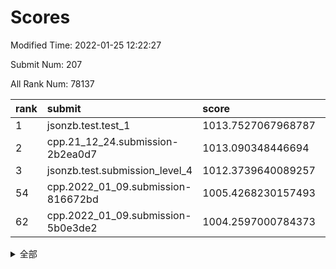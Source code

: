 # Scores

Modified Time: 2022-01-25 12:22:27

Submit Num: 207

All Rank Num: 78137

| rank |               submit               |       score        |       sigma        | pk_num |
| :--- | :--------------------------------- | :----------------- | :----------------- | :----- |
| 1    | jsonzb.test.test_1                 | 1013.7527067968787 | 0.8361893536899793 | 1513   |
| 2    | cpp.21_12_24.submission-2b2ea0d7   | 1013.090348446694  | 0.803957661667675  | 1512   |
| 3    | jsonzb.test.submission_level_4     | 1012.3739640089257 | 0.8023277786766184 | 1512   |
| 54   | cpp.2022_01_09.submission-816672bd | 1005.4268230157493 | 0.7319139828067964 | 1514   |
| 62   | cpp.2022_01_09.submission-5b0e3de2 | 1004.2597000784373 | 0.724685300230364  | 1512   |


<details>
<summary>全部</summary>

| rank |                 submit                 |       score        |       sigma        | pk_num |
| :--- | :------------------------------------- | :----------------- | :----------------- | :----- |
| 1    | jsonzb.test.test_1                     | 1013.7527067968787 | 0.8361893536899793 | 1513   |
| 2    | cpp.21_12_24.submission-2b2ea0d7       | 1013.090348446694  | 0.803957661667675  | 1512   |
| 3    | jsonzb.test.submission_level_4         | 1012.3739640089257 | 0.8023277786766184 | 1512   |
| 4    | gobigger.level_3.submission_level_3_41 | 1011.9835800942681 | 0.7846582393855439 | 1516   |
| 5    | gobigger.level_3.submission_level_3_39 | 1011.3253486570427 | 0.7610599385339322 | 1510   |
| 6    | gobigger.level_3.submission_level_3_5  | 1011.2850753688193 | 0.767980330943299  | 1517   |
| 7    | gobigger.level_3.submission_level_3_37 | 1011.2300038651689 | 0.7534438771378811 | 1512   |
| 8    | gobigger.level_3.submission_level_3_42 | 1011.2103657634259 | 0.7502988278937623 | 1508   |
| 9    | gobigger.level_3.submission_level_3_9  | 1011.2045598459418 | 0.803025396381751  | 1507   |
| 10   | gobigger.level_3.submission_level_3_43 | 1011.1928140729812 | 0.7505935617668635 | 1513   |
| 11   | gobigger.level_3.submission_level_3_19 | 1011.0259732997787 | 0.7692777062009002 | 1509   |
| 12   | gobigger.level_3.submission_level_3_33 | 1010.9067004588294 | 0.775194561176088  | 1512   |
| 13   | gobigger.level_3.submission_level_3_27 | 1010.8674974911798 | 0.7713610147974754 | 1510   |
| 14   | gobigger.level_3.submission_level_3_3  | 1010.7953699899555 | 0.7588388316212819 | 1514   |
| 15   | gobigger.level_3.submission_level_3_40 | 1010.7536585763773 | 0.7351075074806147 | 1514   |
| 16   | gobigger.level_3.submission_level_3_11 | 1010.6904550111536 | 0.7490971356518215 | 1504   |
| 17   | gobigger.level_3.submission_level_3_28 | 1010.4499402784004 | 0.7601395265270718 | 1511   |
| 18   | gobigger.level_3.submission_level_3_38 | 1010.4260038869394 | 0.7776659187944162 | 1512   |
| 19   | gobigger.level_3.submission_level_3_30 | 1010.3722303570097 | 0.7489789604709128 | 1509   |
| 20   | gobigger.level_3.submission_level_3_4  | 1010.3697123733367 | 0.752603386642598  | 1511   |
| 21   | gobigger.level_3.submission_level_3_1  | 1010.3094271492782 | 0.7506019089088106 | 1509   |
| 22   | gobigger.level_3.submission_level_3_12 | 1010.2999551995157 | 0.7593998898055847 | 1509   |
| 23   | gobigger.level_3.submission_level_3_10 | 1010.2653330164278 | 0.7706309940055868 | 1508   |
| 24   | gobigger.level_3.submission_level_3_14 | 1010.254627170462  | 0.7461512815398285 | 1509   |
| 25   | gobigger.level_3.submission_level_3_35 | 1010.1627411184015 | 0.7509791648090407 | 1512   |
| 26   | gobigger.level_3.submission_level_3_21 | 1010.129275843396  | 0.7614955095757575 | 1510   |
| 27   | gobigger.level_3.submission_level_3_44 | 1010.125777907194  | 0.7617290340339617 | 1512   |
| 28   | gobigger.level_3.submission_level_3_6  | 1010.0986570828359 | 0.7369418659349897 | 1513   |
| 29   | gobigger.level_3.submission_level_3_29 | 1010.0847291788994 | 0.7497430115103374 | 1513   |
| 30   | gobigger.level_3.submission_level_3_18 | 1010.0748197868608 | 0.7689455716180141 | 1508   |
| 31   | gobigger.level_3.submission_level_3_47 | 1009.909432819746  | 0.7640085291613888 | 1507   |
| 32   | gobigger.level_3.submission_level_3_31 | 1009.8776386268465 | 0.7604534608319735 | 1513   |
| 33   | gobigger.level_3.submission_level_3_2  | 1009.8448824682536 | 0.7598991101456594 | 1505   |
| 34   | gobigger.level_3.submission_level_3_48 | 1009.7890275985308 | 0.7812640603405927 | 1504   |
| 35   | gobigger.level_3.submission_level_3_49 | 1009.7754224945772 | 0.7820136306533653 | 1502   |
| 36   | gobigger.level_3.submission_level_3_13 | 1009.7595340616804 | 0.7458107811965924 | 1510   |
| 37   | gobigger.level_3.submission_level_3_7  | 1009.7579315931521 | 0.7672695414327344 | 1511   |
| 38   | gobigger.level_3.submission_level_3_46 | 1009.6949490125551 | 0.7487222263649299 | 1510   |
| 39   | gobigger.level_3.submission_level_3_24 | 1009.5001453776966 | 0.7235253552696402 | 1508   |
| 40   | gobigger.level_3.submission_level_3_45 | 1009.4743296353051 | 0.7461727258538567 | 1514   |
| 41   | gobigger.level_3.submission_level_3_34 | 1009.3698051828751 | 0.7365741490730087 | 1512   |
| 42   | gobigger.level_3.submission_level_3_20 | 1009.2811585076511 | 0.7291715500891178 | 1508   |
| 43   | gobigger.level_3.submission_level_3_8  | 1009.250485622603  | 0.7406905462395925 | 1513   |
| 44   | gobigger.level_3.submission_level_3_23 | 1009.2185427362472 | 0.7899580972950957 | 1509   |
| 45   | gobigger.level_3.submission_level_3_22 | 1009.2070075171123 | 0.7529992873953121 | 1513   |
| 46   | gobigger.level_3.submission_level_3_25 | 1009.1131576268414 | 0.754735496715658  | 1509   |
| 47   | gobigger.level_3.submission_level_3_17 | 1009.1121896957493 | 0.7528224649348447 | 1508   |
| 48   | gobigger.level_3.submission_level_3_32 | 1009.0609868335702 | 0.7479038254573221 | 1505   |
| 49   | gobigger.level_3.submission_level_3_16 | 1008.9729127963062 | 0.7536448399897596 | 1512   |
| 50   | gobigger.level_3.submission_level_3_26 | 1008.972371286828  | 0.7545923496131144 | 1511   |
| 51   | gobigger.level_3.submission_level_3_0  | 1008.7067880459032 | 0.7546227759396886 | 1509   |
| 52   | gobigger.level_3.submission_level_3_36 | 1008.2532170998745 | 0.739467607198019  | 1510   |
| 53   | gobigger.level_3.submission_level_3_15 | 1007.6959261795128 | 0.7243965888262428 | 1511   |
| 54   | cpp.2022_01_09.submission-816672bd     | 1005.4268230157493 | 0.7319139828067964 | 1514   |
| 55   | gobigger.level_1.submission_level_1_40 | 1005.3330659802823 | 0.7422423922860704 | 1509   |
| 56   | gobigger.level_1.submission_level_1_3  | 1005.06560848787   | 0.7091481768222919 | 1509   |
| 57   | gobigger.level_1.submission_level_1_36 | 1004.8411769980477 | 0.7252986087428502 | 1503   |
| 58   | gobigger.level_1.submission_level_1_26 | 1004.8114198184385 | 0.7320898886606129 | 1512   |
| 59   | gobigger.level_1.submission_level_1_16 | 1004.5810459448745 | 0.7273690263750223 | 1508   |
| 60   | gobigger.level_1.submission_level_1_41 | 1004.5110532059678 | 0.7292340670143085 | 1513   |
| 61   | gobigger.level_1.submission_level_1_18 | 1004.392654965136  | 0.7194309160474861 | 1506   |
| 62   | cpp.2022_01_09.submission-5b0e3de2     | 1004.2597000784373 | 0.724685300230364  | 1512   |
| 63   | gobigger.level_1.submission_level_1_37 | 1004.0372882871575 | 0.7012289453252933 | 1511   |
| 64   | gobigger.level_1.submission_level_1_46 | 1003.9428658850737 | 0.7115669107255524 | 1510   |
| 65   | gobigger.level_1.submission_level_1_21 | 1003.8980053880795 | 0.7157162257391787 | 1508   |
| 66   | gobigger.level_1.submission_level_1_22 | 1003.8911612722252 | 0.7315787856759887 | 1509   |
| 67   | gobigger.level_1.submission_level_1_2  | 1003.8613908421102 | 0.7165895371694481 | 1509   |
| 68   | gobigger.level_1.submission_level_1_28 | 1003.8347720312584 | 0.7131403490377992 | 1508   |
| 69   | gobigger.level_1.submission_level_1_31 | 1003.834054809741  | 0.7298534237645639 | 1506   |
| 70   | gobigger.level_1.submission_level_1_43 | 1003.749812242032  | 0.7318396506326126 | 1510   |
| 71   | gobigger.level_1.submission_level_1_19 | 1003.7044066399425 | 0.7210259393568366 | 1509   |
| 72   | gobigger.level_1.submission_level_1_45 | 1003.6965251769842 | 0.7141780633874016 | 1507   |
| 73   | gobigger.level_1.submission_level_1_10 | 1003.5696920386987 | 0.7364475814802016 | 1511   |
| 74   | gobigger.level_1.submission_level_1_34 | 1003.5223204405701 | 0.7148233974680955 | 1513   |
| 75   | gobigger.level_1.submission_level_1_30 | 1003.4962468521747 | 0.7136459428156571 | 1506   |
| 76   | gobigger.level_1.submission_level_1_4  | 1003.4801417229831 | 0.7162992984209514 | 1508   |
| 77   | gobigger.level_1.submission_level_1_25 | 1003.420533017137  | 0.7206365000679263 | 1512   |
| 78   | gobigger.level_1.submission_level_1_47 | 1003.4094423107508 | 0.7156128963041125 | 1509   |
| 79   | gobigger.level_1.submission_level_1_8  | 1003.3027647785242 | 0.7142242702724534 | 1513   |
| 80   | gobigger.level_1.submission_level_1_49 | 1003.2938011380965 | 0.7107817083831532 | 1506   |
| 81   | gobigger.level_1.submission_level_1_48 | 1003.2814506345255 | 0.722347336947031  | 1509   |
| 82   | gobigger.level_1.submission_level_1_6  | 1003.2307107120647 | 0.7164051301611779 | 1505   |
| 83   | gobigger.level_1.submission_level_1_17 | 1003.2069040742473 | 0.7171753011846802 | 1513   |
| 84   | gobigger.level_1.submission_level_1_32 | 1003.0471971017719 | 0.7200733320138762 | 1510   |
| 85   | gobigger.level_1.submission_level_1_20 | 1003.0353257411863 | 0.7203774843276115 | 1508   |
| 86   | gobigger.level_1.submission_level_1_15 | 1002.8538800225152 | 0.7273233230930962 | 1514   |
| 87   | gobigger.level_1.submission_level_1_27 | 1002.831310192262  | 0.730624567591009  | 1512   |
| 88   | gobigger.level_1.submission_level_1_42 | 1002.6828625645685 | 0.722499993825273  | 1512   |
| 89   | gobigger.level_1.submission_level_1_23 | 1002.661523335613  | 0.7126512332865433 | 1507   |
| 90   | gobigger.level_1.submission_level_1_1  | 1002.6096809595552 | 0.7060513312208746 | 1507   |
| 91   | gobigger.level_1.submission_level_1_11 | 1002.545744649785  | 0.7174788967387209 | 1512   |
| 92   | gobigger.level_1.submission_level_1_39 | 1002.4593865226665 | 0.7207751334188476 | 1508   |
| 93   | gobigger.level_1.submission_level_1_13 | 1002.4405443534316 | 0.7296804968723926 | 1512   |
| 94   | gobigger.level_1.submission_level_1_33 | 1002.430941096217  | 0.7248216183096019 | 1507   |
| 95   | gobigger.level_1.submission_level_1_5  | 1002.3582330188842 | 0.7292315104788527 | 1510   |
| 96   | gobigger.level_1.submission_level_1_35 | 1002.3309498567376 | 0.7195166700633614 | 1511   |
| 97   | gobigger.level_1.submission_level_1_24 | 1002.2822778848478 | 0.723830009641308  | 1512   |
| 98   | gobigger.level_1.submission_level_1_12 | 1002.2419938750885 | 0.7207560390517633 | 1508   |
| 99   | gobigger.level_1.submission_level_1_14 | 1002.2175340045885 | 0.713005929935786  | 1506   |
| 100  | gobigger.level_1.submission_level_1_9  | 1002.1731338713906 | 0.7197781032834136 | 1509   |
| 101  | gobigger.level_1.submission_level_1_44 | 1002.0296720962892 | 0.7100264116680336 | 1511   |
| 102  | gobigger.level_1.submission_level_1_29 | 1002.0288463707917 | 0.7085209789798743 | 1510   |
| 103  | gobigger.level_1.submission_level_1_7  | 1001.8738580088882 | 0.7185267895283837 | 1511   |
| 104  | gobigger.level_1.submission_level_1_38 | 1001.8625162207835 | 0.7129267374264601 | 1509   |
| 105  | gobigger.level_1.submission_level_1_0  | 1001.250857280082  | 0.7103210993936486 | 1507   |
| 106  | gobigger.random.submission_random_33   | 996.9480467940562  | 0.7101136147443798 | 1515   |
| 107  | gobigger.random.submission_random_32   | 996.8489881097378  | 0.7339657131030136 | 1507   |
| 108  | gobigger.random.submission_random_26   | 996.8488874183765  | 0.7219312513384021 | 1511   |
| 109  | gobigger.random.submission_random_19   | 996.734477514782   | 0.7017727056423587 | 1509   |
| 110  | gobigger.random.submission_random_40   | 996.7036678071104  | 0.7086187475268644 | 1513   |
| 111  | gobigger.random.submission_random_48   | 996.6728394773337  | 0.7085930659705385 | 1508   |
| 112  | gobigger.random.submission_random_42   | 996.501093862192   | 0.7051423177269136 | 1516   |
| 113  | gobigger.random.submission_random_0    | 996.4581583657056  | 0.7190539838866773 | 1509   |
| 114  | gobigger.random.submission_random_8    | 996.4106365419884  | 0.7164231908765395 | 1509   |
| 115  | gobigger.random.submission_random_6    | 996.4033271438501  | 0.718128483332148  | 1508   |
| 116  | gobigger.random.submission_random_31   | 996.3185581946693  | 0.703641933078514  | 1509   |
| 117  | gobigger.random.submission_random_37   | 996.2956472494299  | 0.7071094777223514 | 1512   |
| 118  | gobigger.random.submission_random_36   | 996.2520576464478  | 0.7123787184816159 | 1507   |
| 119  | gobigger.random.submission_random_25   | 996.2484085034364  | 0.6929246663330915 | 1512   |
| 120  | gobigger.random.submission_random_43   | 996.2438657333757  | 0.7199236099129828 | 1511   |
| 121  | gobigger.random.submission_random_20   | 996.2343792542597  | 0.7088964035171536 | 1507   |
| 122  | gobigger.random.submission_random_4    | 996.1517194288006  | 0.7147364148434506 | 1507   |
| 123  | gobigger.random.submission_random_47   | 996.1395893551484  | 0.7262428574649857 | 1509   |
| 124  | gobigger.random.submission_random_46   | 996.0987206409536  | 0.7120859501225643 | 1508   |
| 125  | gobigger.random.submission_random_24   | 996.0880031838318  | 0.7129356371120947 | 1511   |
| 126  | gobigger.random.submission_random_21   | 995.9737889649125  | 0.7245520955157544 | 1512   |
| 127  | gobigger.random.submission_random_1    | 995.8061711467836  | 0.7001141098284537 | 1509   |
| 128  | gobigger.random.submission_random_14   | 995.8037196024303  | 0.7112219278688532 | 1506   |
| 129  | gobigger.random.submission_random_5    | 995.7544760961254  | 0.7055645183543685 | 1511   |
| 130  | gobigger.random.submission_random_23   | 995.7339424196695  | 0.7087331020630081 | 1511   |
| 131  | gobigger.random.submission_random_10   | 995.7289756924074  | 0.7081543313965201 | 1508   |
| 132  | gobigger.random.submission_random_2    | 995.7120564191539  | 0.7162195916865435 | 1509   |
| 133  | gobigger.random.submission_random_3    | 995.7065530552546  | 0.6996296551134679 | 1510   |
| 134  | gobigger.random.submission_random_11   | 995.6622922476885  | 0.700707820698199  | 1511   |
| 135  | gobigger.random.submission_random_39   | 995.6299956088042  | 0.7177418880867734 | 1516   |
| 136  | gobigger.random.submission_random_34   | 995.6137450913596  | 0.7089464464072788 | 1511   |
| 137  | gobigger.random.submission_random_29   | 995.6113870328553  | 0.7168897233842563 | 1511   |
| 138  | gobigger.random.submission_random_28   | 995.5841284192948  | 0.70962185883236   | 1509   |
| 139  | gobigger.random.submission_random_35   | 995.5818576056085  | 0.7259998120090442 | 1512   |
| 140  | gobigger.random.submission_random_49   | 995.5680668311259  | 0.7219173628857696 | 1511   |
| 141  | gobigger.random.submission_random_7    | 995.45715534431    | 0.7121207374280211 | 1511   |
| 142  | gobigger.random.submission_random_30   | 995.4502844700423  | 0.7135325868311418 | 1507   |
| 143  | gobigger.random.submission_random_9    | 995.4197825148652  | 0.7027721120267649 | 1506   |
| 144  | gobigger.random.submission_random_18   | 995.417170312416   | 0.6987670577519827 | 1512   |
| 145  | gobigger.random.submission_random_27   | 995.4059185857593  | 0.7209508349322941 | 1509   |
| 146  | gobigger.random.submission_random_22   | 995.3767832884797  | 0.6947089710671874 | 1515   |
| 147  | gobigger.random.submission_random_45   | 995.3667193845408  | 0.714716759436144  | 1510   |
| 148  | gobigger.random.submission_random_44   | 995.3622998817974  | 0.7133698263398837 | 1506   |
| 149  | gobigger.random.submission_random_41   | 995.22541633888    | 0.7197566387973758 | 1505   |
| 150  | gobigger.random.submission_random_12   | 995.005532553888   | 0.7245347594148804 | 1514   |
| 151  | gobigger.random.submission_random_17   | 994.9369544324796  | 0.7250963482822063 | 1506   |
| 152  | gobigger.random.submission_random_13   | 994.8704228999757  | 0.7265882522958844 | 1508   |
| 153  | gobigger.random.submission_random_15   | 994.8271804350815  | 0.7084877484101699 | 1514   |
| 154  | gobigger.random.submission_random_16   | 994.4579973781824  | 0.7147158844288515 | 1502   |
| 155  | gobigger.random.submission_random_38   | 994.4538218991809  | 0.7038556689724209 | 1505   |
| 156  | gobigger.level_2.submission_level_2_43 | 993.9424976813676  | 0.7255548900923777 | 1507   |
| 157  | gobigger.level_2.submission_level_2_32 | 993.3637999277366  | 0.7233156507160643 | 1508   |
| 158  | gobigger.level_2.submission_level_2_12 | 993.2147736752316  | 0.7448685234638749 | 1509   |
| 159  | gobigger.level_2.submission_level_2_9  | 993.0113024176078  | 0.7451663105696534 | 1511   |
| 160  | gobigger.level_2.submission_level_2_0  | 992.9989802292702  | 0.7259991313052746 | 1511   |
| 161  | gobigger.level_2.submission_level_2_2  | 992.963020160223   | 0.7234976498778423 | 1506   |
| 162  | gobigger.level_2.submission_level_2_30 | 992.9295729077519  | 0.7500865296959646 | 1509   |
| 163  | gobigger.level_2.submission_level_2_23 | 992.9213366912327  | 0.7363161875294375 | 1509   |
| 164  | gobigger.level_2.submission_level_2_5  | 992.8918836228752  | 0.7424763554042239 | 1508   |
| 165  | gobigger.level_2.submission_level_2_28 | 992.8841748372018  | 0.7480098308525568 | 1511   |
| 166  | gobigger.level_2.submission_level_2_42 | 992.8659837926648  | 0.7457704806983554 | 1506   |
| 167  | gobigger.level_2.submission_level_2_10 | 992.8314421305074  | 0.7601052412897704 | 1509   |
| 168  | gobigger.level_2.submission_level_2_26 | 992.5738423261353  | 0.7395770022162746 | 1510   |
| 169  | gobigger.level_2.submission_level_2_45 | 992.5540473421543  | 0.7584468991690841 | 1510   |
| 170  | gobigger.level_2.submission_level_2_3  | 992.5310553164597  | 0.7477569263018787 | 1508   |
| 171  | gobigger.level_2.submission_level_2_13 | 992.4757973314798  | 0.739561705411848  | 1511   |
| 172  | gobigger.level_2.submission_level_2_24 | 992.4692263024763  | 0.744512961907134  | 1512   |
| 173  | gobigger.level_2.submission_level_2_36 | 992.4522440522475  | 0.7562761515552512 | 1513   |
| 174  | gobigger.level_2.submission_level_2_19 | 992.4315286428152  | 0.748979955898849  | 1511   |
| 175  | gobigger.level_2.submission_level_2_8  | 992.103896610595   | 0.7435872712318451 | 1511   |
| 176  | gobigger.level_2.submission_level_2_4  | 992.0906713405399  | 0.7283723587493454 | 1509   |
| 177  | gobigger.level_2.submission_level_2_40 | 992.0363555209603  | 0.747616481036187  | 1509   |
| 178  | gobigger.level_2.submission_level_2_15 | 992.0265806221724  | 0.7415727263801627 | 1509   |
| 179  | gobigger.level_2.submission_level_2_38 | 992.0093059272768  | 0.7560313670695938 | 1508   |
| 180  | gobigger.level_2.submission_level_2_49 | 991.9834008833628  | 0.7487260817727003 | 1510   |
| 181  | gobigger.level_2.submission_level_2_47 | 991.9468781556948  | 0.729020632587318  | 1508   |
| 182  | gobigger.level_2.submission_level_2_46 | 991.9302673969962  | 0.7423865802825783 | 1508   |
| 183  | gobigger.level_2.submission_level_2_22 | 991.9057739629393  | 0.7332445866077796 | 1509   |
| 184  | gobigger.level_2.submission_level_2_48 | 991.8554650299499  | 0.7416295420472451 | 1513   |
| 185  | gobigger.level_2.submission_level_2_33 | 991.7753047742094  | 0.7415826267059301 | 1512   |
| 186  | gobigger.level_2.submission_level_2_41 | 991.7408332253744  | 0.7560046389279406 | 1508   |
| 187  | gobigger.level_2.submission_level_2_1  | 991.7262090583957  | 0.7406489285769194 | 1509   |
| 188  | gobigger.level_2.submission_level_2_44 | 991.6997929445162  | 0.7364680812535631 | 1509   |
| 189  | gobigger.level_2.submission_level_2_34 | 991.6064427122423  | 0.7436247850214956 | 1511   |
| 190  | gobigger.level_2.submission_level_2_17 | 991.5619382827033  | 0.7352837830374039 | 1505   |
| 191  | gobigger.level_2.submission_level_2_25 | 991.4608117979635  | 0.7348835443279323 | 1514   |
| 192  | gobigger.level_2.submission_level_2_18 | 991.4290517126854  | 0.7480353361434244 | 1515   |
| 193  | gobigger.level_2.submission_level_2_20 | 991.4239817257783  | 0.7838852421381948 | 1506   |
| 194  | gobigger.level_2.submission_level_2_31 | 991.3641480219837  | 0.7634393212548607 | 1512   |
| 195  | gobigger.level_2.submission_level_2_11 | 991.3630149566757  | 0.7433324263751396 | 1512   |
| 196  | gobigger.level_2.submission_level_2_27 | 991.3199873065112  | 0.7516584608253907 | 1511   |
| 197  | gobigger.level_2.submission_level_2_39 | 991.1065030815147  | 0.7426843476314562 | 1511   |
| 198  | gobigger.level_2.submission_level_2_14 | 990.9405753088632  | 0.7590274963071565 | 1509   |
| 199  | gobigger.level_2.submission_level_2_21 | 990.9387229714514  | 0.7359196297039577 | 1511   |
| 200  | gobigger.level_2.submission_level_2_6  | 990.6277349381671  | 0.7515695474590689 | 1515   |
| 201  | gobigger.level_2.submission_level_2_7  | 990.6196848049444  | 0.7569717220747434 | 1517   |
| 202  | gobigger.level_2.submission_level_2_37 | 990.4943620544095  | 0.7663453131670817 | 1515   |
| 203  | gobigger.level_2.submission_level_2_35 | 990.4318634702626  | 0.7482049557645788 | 1511   |
| 204  | gobigger.level_2.submission_level_2_16 | 990.2767175117667  | 0.7622267224224899 | 1513   |
| 205  | gobigger.level_2.submission_level_2_29 | 990.2350515800543  | 0.7685746629902548 | 1509   |
| 206  | gobigger.none.submission_none_0        | 976.7592209599749  | 1.380742476152029  | 1511   |
| 207  | gobigger.none.submission_none_1        | 976.3339617695656  | 1.4111399201592505 | 1513   |

</details>